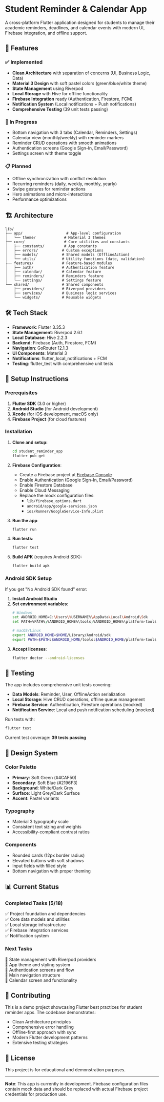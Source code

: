 # Student Reminder & Calendar App

A cross-platform Flutter application designed for students to manage their academic reminders, deadlines, and calendar events with modern UI, Firebase integration, and offline support.

## 🚀 Features

### ✅ Implemented
- **Clean Architecture** with separation of concerns (UI, Business Logic, Data)
- **Material 3 Design** with soft pastel colors (green/blue/white theme)
- **State Management** using Riverpod
- **Local Storage** with Hive for offline functionality
- **Firebase Integration** ready (Authentication, Firestore, FCM)
- **Notification System** (Local notifications + Push notifications)
- **Comprehensive Testing** (39 unit tests passing)

### 🔄 In Progress
- Bottom navigation with 3 tabs (Calendar, Reminders, Settings)
- Calendar view (monthly/weekly) with reminder markers
- Reminder CRUD operations with smooth animations
- Authentication screens (Google Sign-In, Email/Password)
- Settings screen with theme toggle

### 📋 Planned
- Offline synchronization with conflict resolution
- Recurring reminders (daily, weekly, monthly, yearly)
- Swipe gestures for reminder actions
- Hero animations and micro-interactions
- Performance optimizations

## 🏗️ Architecture

```
lib/
├── app/                    # App-level configuration
│   └── theme/             # Material 3 themes
├── core/                  # Core utilities and constants
│   ├── constants/         # App constants
│   ├── errors/           # Custom exceptions
│   ├── models/           # Shared models (OfflineAction)
│   └── utils/            # Utility functions (date, validation)
├── features/             # Feature-based modules
│   ├── auth/             # Authentication feature
│   ├── calendar/         # Calendar feature
│   ├── reminders/        # Reminders feature
│   └── settings/         # Settings feature
└── shared/               # Shared components
    ├── providers/        # Riverpod providers
    ├── services/         # Business logic services
    └── widgets/          # Reusable widgets
```

## 🛠️ Tech Stack

- **Framework**: Flutter 3.35.3
- **State Management**: Riverpod 2.6.1
- **Local Database**: Hive 2.2.3
- **Backend**: Firebase (Auth, Firestore, FCM)
- **Navigation**: GoRouter 12.1.3
- **UI Components**: Material 3
- **Notifications**: flutter_local_notifications + FCM
- **Testing**: flutter_test with comprehensive unit tests

## 📱 Setup Instructions

### Prerequisites
1. **Flutter SDK** (3.0 or higher)
2. **Android Studio** (for Android development)
3. **Xcode** (for iOS development, macOS only)
4. **Firebase Project** (for cloud features)

### Installation

1. **Clone and setup**:
   ```bash
   cd student_reminder_app
   flutter pub get
   ```

2. **Firebase Configuration**:
   - Create a Firebase project at [Firebase Console](https://console.firebase.google.com)
   - Enable Authentication (Google Sign-In, Email/Password)
   - Enable Firestore Database
   - Enable Cloud Messaging
   - Replace the mock configuration files:
     - `lib/firebase_options.dart`
     - `android/app/google-services.json`
     - `ios/Runner/GoogleService-Info.plist`

3. **Run the app**:
   ```bash
   flutter run
   ```

4. **Run tests**:
   ```bash
   flutter test
   ```

5. **Build APK** (requires Android SDK):
   ```bash
   flutter build apk
   ```

### Android SDK Setup
If you get "No Android SDK found" error:

1. **Install Android Studio**
2. **Set environment variables**:
   ```bash
   # Windows
   set ANDROID_HOME=C:\Users\%USERNAME%\AppData\Local\Android\Sdk
   set PATH=%PATH%;%ANDROID_HOME%\tools;%ANDROID_HOME%\platform-tools
   
   # macOS/Linux
   export ANDROID_HOME=$HOME/Library/Android/sdk
   export PATH=$PATH:$ANDROID_HOME/tools:$ANDROID_HOME/platform-tools
   ```
3. **Accept licenses**:
   ```bash
   flutter doctor --android-licenses
   ```

## 🧪 Testing

The app includes comprehensive unit tests covering:

- **Data Models**: Reminder, User, OfflineAction serialization
- **Local Storage**: Hive CRUD operations, offline queue management
- **Firebase Service**: Authentication, Firestore operations (mocked)
- **Notification Service**: Local and push notification scheduling (mocked)

Run tests with:
```bash
flutter test
```

Current test coverage: **39 tests passing**

## 🎨 Design System

### Color Palette
- **Primary**: Soft Green (#4CAF50)
- **Secondary**: Soft Blue (#2196F3)
- **Background**: White/Dark Grey
- **Surface**: Light Grey/Dark Surface
- **Accent**: Pastel variants

### Typography
- Material 3 typography scale
- Consistent text sizing and weights
- Accessibility-compliant contrast ratios

### Components
- Rounded cards (12px border radius)
- Elevated buttons with soft shadows
- Input fields with filled style
- Bottom navigation with proper theming

## 📊 Current Status

### Completed Tasks (5/18)
✅ Project foundation and dependencies  
✅ Core data models and utilities  
✅ Local storage infrastructure  
✅ Firebase integration services  
✅ Notification system  

### Next Tasks
🔄 State management with Riverpod providers  
🔄 App theme and styling system  
🔄 Authentication screens and flow  
🔄 Main navigation structure  
🔄 Calendar screen and functionality  

## 🤝 Contributing

This is a demo project showcasing Flutter best practices for student reminder apps. The codebase demonstrates:

- Clean Architecture principles
- Comprehensive error handling
- Offline-first approach with sync
- Modern Flutter development patterns
- Extensive testing strategies

## 📄 License

This project is for educational and demonstration purposes.

---

**Note**: This app is currently in development. Firebase configuration files contain mock data and should be replaced with actual Firebase project credentials for production use.